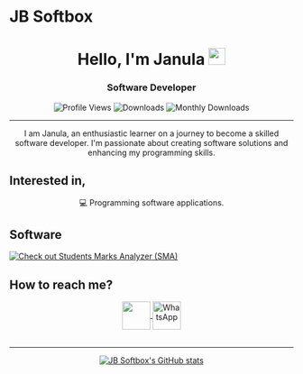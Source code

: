 # JB Softbox

<h1 align="center">Hello, I'm Janula <img src="https://media.giphy.com/media/hvRJCLFzcasrR4ia7z/giphy.gif" width="30px"/></h1>
<h3 align="center">Software Developer</h3>

<div align="center">
  
![Profile Views](https://komarev.com/ghpvc/?username=jbsoftboxsl&color=blue)
![Downloads](https://img.shields.io/github/downloads/Jbsoftboxsl/S.M.A_Free_download/total)
![Monthly Downloads](https://img.shields.io/github/downloads/Jbsoftboxsl/S.M.A_Free_download/latest/total?label=Monthly%20Downloads)


---

</div>
<p align="center">
  I am Janula, an enthusiastic learner on a journey to become a skilled software developer. I'm passionate about creating software solutions and enhancing my programming skills.
</p>

## Interested in,
<div align="center">
  <div>💻 Programming software applications.</div>
</div>

## Software
  [![Check out Students Marks Analyzer (SMA)](https://img.shields.io/badge/Check%20out-SMA-blue)](https://github.com/Jbsoftboxsl/S.M.A_Free_download)

## How to reach me?
<div align="center">
  <a href="https://t.me/Jbsoftbox" target="blank">
    <img align="center" src="https://upload.wikimedia.org/wikipedia/commons/thumb/8/82/Telegram_logo.svg/240px-Telegram_logo.svg.png" width="50" />
  </a>

  <a href="https://wa.me/94703640017" target="blank">
    <img align="center" src="https://upload.wikimedia.org/wikipedia/commons/thumb/6/6b/WhatsApp.svg/240px-WhatsApp.svg.png" alt="WhatsApp" width="50" />
  </a>
</div>
<br>

---

<div align="center">
  
[![JB Softbox's GitHub stats](https://github-readme-stats.vercel.app/api?username=Jbsoftboxsl&show_icons=true&theme=tokyonight)](https://github.com/Jbsoftboxsl)

</div>


